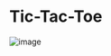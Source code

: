 ﻿# Tic-Tac-Toe

 
![image](https://github.com/user-attachments/assets/43d23195-21b3-41f1-85fa-271aea4697be)

